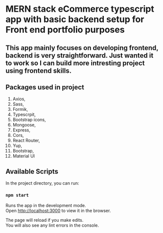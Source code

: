 # MERN stack eCommerce typescript app with basic backend setup for Front end portfolio purposes

## This app mainly focuses on developing frontend, backend is very straightforward. Just wanted it to work so I can build more intresting project using frontend skills.

## Packages used in project

1. Axios,
2. Sass,
3. Formik,
4. Typescrpit,
5. Bootstrap icons,
6. Mongoose,
7. Express,
8. Cors,
9. React Router,
10. Yup,
11. Bootstrap,
12. Material UI

## Available Scripts

In the project directory, you can run:

### `npm start`

Runs the app in the development mode.\
Open [http://localhost:3000](http://localhost:3000) to view it in the browser.

The page will reload if you make edits.\
You will also see any lint errors in the console.
